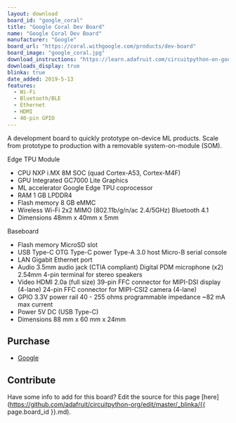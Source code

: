 ```yaml
---
layout: download
board_id: "google_coral"
title: "Google Coral Dev Board"
name: "Google Coral Dev Board"
manufacturer: "Google"
board_url: "https://coral.withgoogle.com/products/dev-board"
board_image: "google_coral.jpg"
download_instructions: "https://learn.adafruit.com/circuitpython-on-google-coral-linux-blinka"
downloads_display: true
blinka: true
date_added: 2019-5-13
features:
  - Wi-Fi
  - Bluetooth/BLE
  - Ethernet
  - HDMI
  - 40-pin GPIO
---
```


A development board to quickly prototype on-device ML products. Scale from prototype to production with a removable system-on-module (SOM).

Edge TPU Module
- CPU	NXP i.MX 8M SOC (quad Cortex-A53, Cortex-M4F)
- GPU	Integrated GC7000 Lite Graphics
- ML accelerator	Google Edge TPU coprocessor
- RAM	1 GB LPDDR4
- Flash memory	8 GB eMMC
- Wireless	Wi-Fi 2x2 MIMO (802.11b/g/n/ac 2.4/5GHz) Bluetooth 4.1
- Dimensions	48mm x 40mm x 5mm

Baseboard
- Flash memory	MicroSD slot
- USB	Type-C OTG Type-C power Type-A 3.0 host Micro-B serial console
- LAN	Gigabit Ethernet port
- Audio	3.5mm audio jack (CTIA compliant) Digital PDM microphone (x2) 2.54mm 4-pin terminal for stereo speakers
- Video	HDMI 2.0a (full size) 39-pin FFC connector for MIPI-DSI display (4-lane) 24-pin FFC connector for MIPI-CSI2 camera (4-lane)
- GPIO	3.3V power rail 40 - 255 ohms programmable impedance ~82 mA max current
- Power	5V DC (USB Type-C)
- Dimensions	88 mm x 60 mm x 24mm

## Purchase
* [Google](https://coral.withgoogle.com/products/dev-board)

## Contribute

Have some info to add for this board? Edit the source for this page [here](https://github.com/adafruit/circuitpython-org/edit/master/_blinka/{{ page.board_id }}.md).

